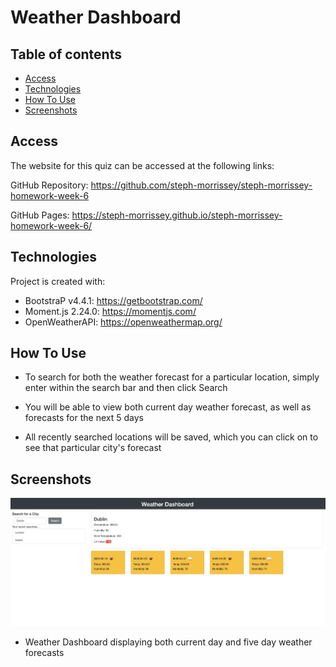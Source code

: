 # Weather Dashboard

## Table of contents

- [Access](#access)
- [Technologies](#technologies)
- [How To Use](#how-to-use)
- [Screenshots](#screenshots)

## Access

The website for this quiz can be accessed at the following links:

GitHub Repository: https://github.com/steph-morrissey/steph-morrissey-homework-week-6

GitHub Pages: https://steph-morrissey.github.io/steph-morrissey-homework-week-6/

## Technologies

Project is created with:

- BootstraP v4.4.1: https://getbootstrap.com/
- Moment.js 2.24.0: https://momentjs.com/
- OpenWeatherAPI: https://openweathermap.org/

## How To Use

- To search for both the weather forecast for a particular location, simply enter within the search bar and then click Search

- You will be able to view both current day weather forecast, as well as forecasts for the next 5 days

- All recently searched locations will be saved, which you can click on to see that particular city's forecast

## Screenshots

![weather_dashboard](assets/images/weather_dashboard.png)

- Weather Dashboard displaying both current day and five day weather forecasts
